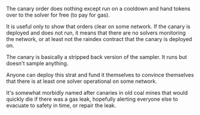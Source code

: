 The canary order does nothing except run on a cooldown and hand tokens over to
the solver for free (to pay for gas).

It is useful only to show that orders clear on some network. If the canary is
deployed and does not run, it means that there are no solvers monitoring the
network, or at least not the raindex contract that the canary is deployed on.

The canary is basically a stripped back version of the sampler. It runs but
doesn't sample anything.

Anyone can deploy this strat and fund it themselves to convince themselves that
there is at least one solver operational on some network.

It's somewhat morbidly named after canaries in old coal mines that would quickly
die if there was a gas leak, hopefully alerting everyone else to evacuate to
safety in time, or repair the leak.